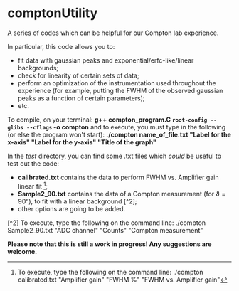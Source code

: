 # comptonUtility
 A series of codes which can be helpful for our Compton lab experience. 

 In particular, this code allows you to:
 - fit data with gaussian peaks and exponential/erfc-like/linear backgrounds;
 - check for linearity of certain sets of data;
 - perform an optimization of the instrumentation used throughout the experience (for example, putting the FWHM of the observed gaussian peaks as a function of certain parameters);
 - etc.

To compile, on your terminal:
    **g++ compton_program.C `root-config --glibs --cflags` -o compton**
and to execute, you must type in the following (or else the program won't start):
    **./compton name_of_file.txt "Label for the x-axis" "Label for the y-axis" "Title of the graph"**

In the *test* directory, you can find some .txt files which *could* be useful to test out the code:
- **calibrated.txt** contains the data to perform FWHM vs. Amplifier gain linear fit [^1];
- **Sample2_90.txt** contains the data of a Compton measurement (for ϑ = 90°), to fit with a linear background [^2]; 
- other options are going to be added.

[^1]: To execute, type the following on the command line: ./compton calibrated.txt "Amplifier gain" "FWHM %" "FWHM vs. Amplifier gain"

[^2] To execute, type the following on the command line: ./compton Sample2_90.txt "ADC channel" "Counts" "Compton measurement"

 **Please note that this is still a work in progress! Any suggestions are welcome.**
